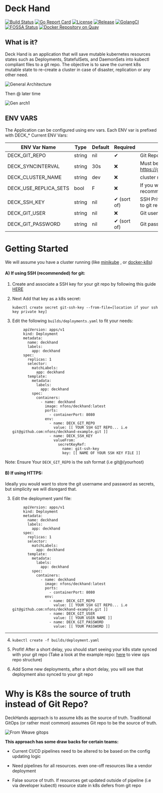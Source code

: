 # Deck Hand
[![Build Status](https://travis-ci.com/nfons/deckhand.svg?branch=master)](https://travis-ci.com/nfons/deckhand)
[![Go Report Card](https://goreportcard.com/badge/github.com/nfons/deckhand)](https://goreportcard.com/report/github.com/nfons/deckhand)
[![License](https://img.shields.io/github/license/nfons/deckhand.svg)](https://github.com/nfons/deckhand/blob/master/LICENSE)
[![Release](https://img.shields.io/github/release-pre/nfons/deckhand.svg)](https://github.com/nfons/deckhand/releases)
[![GolangCI](https://golangci.com/badges/github.com/nfons/deckhand.svg)](https://golangci.com/badges/github.com/nfons/deckhand)
[![FOSSA Status](https://app.fossa.io/api/projects/git%2Bgithub.com%2Fnfons%2Fdeckhand.svg?type=shield)](https://app.fossa.io/projects/git%2Bgithub.com%2Fnfons%2Fdeckhand?ref=badge_shield)
[![Docker Repository on Quay](https://quay.io/repository/nfons/deckhand/status "Docker Repository on Quay")](https://quay.io/repository/nfons/deckhand)

## What is it?
Deck Hand is an application that will save mutable kubernetes resources states such as Deployments, StatefulSets, and DaemonSets into kubectl compliant files to a git repo.
The objective is to save the current k8s mutable state to re-create a cluster in case of disaster, replication or any other need.

![General Architecture](https://i.imgur.com/jNPSMhE.png)

Then @ later time

![Gen arch1](https://i.imgur.com/hNyZ4NF.png)

## ENV VARS
The Application can be configured using env vars. Each ENV var is prefixed with DECK_*
Current ENV Vars:


| ENV Var Name  | Type  |  Default | Required  |  Comment |
|---|---|---|---|---|
|  DECK_GIT_REPO |  string | nil   | ✔  | Git Repo you want to save states to   |
|  DECK_SYNCINTERVAL | string   | 30s   | ❌  | Must be valid go time parse duration format  https://golang.org/pkg/time/#ParseDuration |
|  DECK_CLUSTER_NAME | string  | dev  | ❌  |  cluster name you want to save under  |
| DECK_USE_REPLICA_SETS| bool | F | ❌ |  If you want to save replica sets as well (not recommended) ||
|DECK_SSH_KEY | string | nil | ✔ (sort of) | SSH Private key you want to use to connect to git repo |
|DECK_GIT_USER| string| nil | ❌ | Git username you will use if using https git|
|DECK_GIT_PASSWORD|string|nil|✔ (sort of) | Git password if using https git|


# Getting Started

We will assume you have a cluster running (like [minikube](https://kubernetes.io/docs/setup/minikube/) , or [docker-k8s](https://docs.docker.com/docker-for-mac/kubernetes/))

#### A) If using SSH (recommended) for git:
1. Create and associate a SSH key for your git repo by following this guide [HERE](https://help.github.com/articles/generating-a-new-ssh-key-and-adding-it-to-the-ssh-agent/)
2. Next Add that key  as a k8s secret:

    `kubectl create secret git-ssh-key --from-file=[location if your ssh key private key]`
    
3. Edit the following `builds/deployments.yaml` to fit your needs:
    
            apiVersion: apps/v1
            kind: Deployment
            metadata:
              name: deckhand
              labels:
                app: deckhand
            spec:
              replicas: 1
              selector:
                matchLabels:
                  app: deckhand
              template:
                metadata:
                  labels:
                    app: deckhand
                spec:
                  containers:
                    - name: deckhand
                      image: nfons/deckhand:latest
                      ports:
                        - containerPort: 8080
                      env:
                        - name: DECK_GIT_REPO
                          value: [[ YOUR SSH GIT REPO... i.e git@github.com:nfons/deckhand-example.git ]]
                        - name: DECK_SSH_KEY
                          valueFrom:
                            secretKeyRef:
                              name: git-ssh-key
                              key: [[ NAME OF YOUR SSH KEY FILE ]]
    
Note: Ensure Your `DECK_GIT_REPO` is the ssh format (i.e git@(yourhost)

#### B) If using HTTPS:
Ideally you would want to store the git username and password as secrets, but simplicity we will disregard that.

3. Edit the deployment yaml file:

            apiVersion: apps/v1
            kind: Deployment
            metadata:
              name: deckhand
              labels:
                app: deckhand
            spec:
              replicas: 1
              selector:
                matchLabels:
                  app: deckhand
              template:
                metadata:
                  labels:
                    app: deckhand
                spec:
                  containers:
                    - name: deckhand
                      image: nfons/deckhand:latest
                      ports:
                        - containerPort: 8080
                      env:
                        - name: DECK_GIT_REPO
                          value: [[ YOUR SSH GIT REPO... i.e git@github.com:nfons/deckhand-example.git ]]
                        - name: DECK_GIT_USER
                          value: [[ YOUR USER NAME ]]
                        - name: DECK_GIT_PASSWORD
                          value: [[ YOUR PASSWORD ]]
                          
---

4. `kubectl create -f builds/deployment.yaml`

5. Profit! After a short delay, you should start seeing your k8s state synced with your git repo (Take a look at the example repo: [here](https://github.com/nfons/deckhand-example) to view ops repo structure)

6. Add Some new deployments, after a short delay, you will see that deployment also synced to your git repo

# Why is K8s the source of truth instead of Git Repo?
DeckHands approach is to assume k8s as the source of truth. Traditional
GitOps (or rather most common) assumes Git repo to be the source of
truth.

![From Weave gitops](https://i.imgur.com/UAgBM0i.png)


**This approach has some draw backs for certain teams:**

- Current CI/CD pipelines need to be altered to be based on the config
  updating logic
- Need pipelines for all resources. even one-off resources like a vendor deployment

- False source of truth. If resources get updated outside of pipeline
  (i.e via developer kubectl) resource state in k8s defers from git repo

